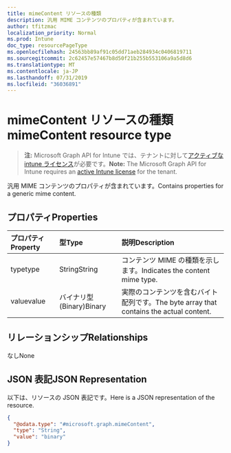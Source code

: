 ```yaml
---
title: mimeContent リソースの種類
description: 汎用 MIME コンテンツのプロパティが含まれています。
author: tfitzmac
localization_priority: Normal
ms.prod: Intune
doc_type: resourcePageType
ms.openlocfilehash: 24563bb89af91c05dd71aeb284934c0406819711
ms.sourcegitcommit: 2c62457e57467b8d50f21b255b553106a9a5d8d6
ms.translationtype: MT
ms.contentlocale: ja-JP
ms.lasthandoff: 07/31/2019
ms.locfileid: "36036891"
---
```

# <a name="mimecontent-resource-type"></a><span data-ttu-id="b90d5-103">mimeContent リソースの種類</span><span class="sxs-lookup"><span data-stu-id="b90d5-103">mimeContent resource type</span></span>

> <span data-ttu-id="b90d5-104">**注:** Microsoft Graph API for Intune では、テナントに対して[アクティブな intune ライセンス](https://go.microsoft.com/fwlink/?linkid=839381)が必要です。</span><span class="sxs-lookup"><span data-stu-id="b90d5-104">**Note:** The Microsoft Graph API for Intune requires an [active Intune license](https://go.microsoft.com/fwlink/?linkid=839381) for the tenant.</span></span>

<span data-ttu-id="b90d5-105">汎用 MIME コンテンツのプロパティが含まれています。</span><span class="sxs-lookup"><span data-stu-id="b90d5-105">Contains properties for a generic mime content.</span></span>

## <a name="properties"></a><span data-ttu-id="b90d5-106">プロパティ</span><span class="sxs-lookup"><span data-stu-id="b90d5-106">Properties</span></span>
|<span data-ttu-id="b90d5-107">プロパティ</span><span class="sxs-lookup"><span data-stu-id="b90d5-107">Property</span></span>|<span data-ttu-id="b90d5-108">型</span><span class="sxs-lookup"><span data-stu-id="b90d5-108">Type</span></span>|<span data-ttu-id="b90d5-109">説明</span><span class="sxs-lookup"><span data-stu-id="b90d5-109">Description</span></span>|
|:---|:---|:---|
|<span data-ttu-id="b90d5-110">type</span><span class="sxs-lookup"><span data-stu-id="b90d5-110">type</span></span>|<span data-ttu-id="b90d5-111">String</span><span class="sxs-lookup"><span data-stu-id="b90d5-111">String</span></span>|<span data-ttu-id="b90d5-112">コンテンツ MIME の種類を示します。</span><span class="sxs-lookup"><span data-stu-id="b90d5-112">Indicates the content mime type.</span></span>|
|<span data-ttu-id="b90d5-113">value</span><span class="sxs-lookup"><span data-stu-id="b90d5-113">value</span></span>|<span data-ttu-id="b90d5-114">バイナリ型 (Binary)</span><span class="sxs-lookup"><span data-stu-id="b90d5-114">Binary</span></span>|<span data-ttu-id="b90d5-115">実際のコンテンツを含むバイト配列です。</span><span class="sxs-lookup"><span data-stu-id="b90d5-115">The byte array that contains the actual content.</span></span>|

## <a name="relationships"></a><span data-ttu-id="b90d5-116">リレーションシップ</span><span class="sxs-lookup"><span data-stu-id="b90d5-116">Relationships</span></span>
<span data-ttu-id="b90d5-117">なし</span><span class="sxs-lookup"><span data-stu-id="b90d5-117">None</span></span>

## <a name="json-representation"></a><span data-ttu-id="b90d5-118">JSON 表記</span><span class="sxs-lookup"><span data-stu-id="b90d5-118">JSON Representation</span></span>
<span data-ttu-id="b90d5-119">以下は、リソースの JSON 表記です。</span><span class="sxs-lookup"><span data-stu-id="b90d5-119">Here is a JSON representation of the resource.</span></span>
<!-- {
  "blockType": "resource",
  "@odata.type": "microsoft.graph.mimeContent"
}
-->
``` json
{
  "@odata.type": "#microsoft.graph.mimeContent",
  "type": "String",
  "value": "binary"
}
```



